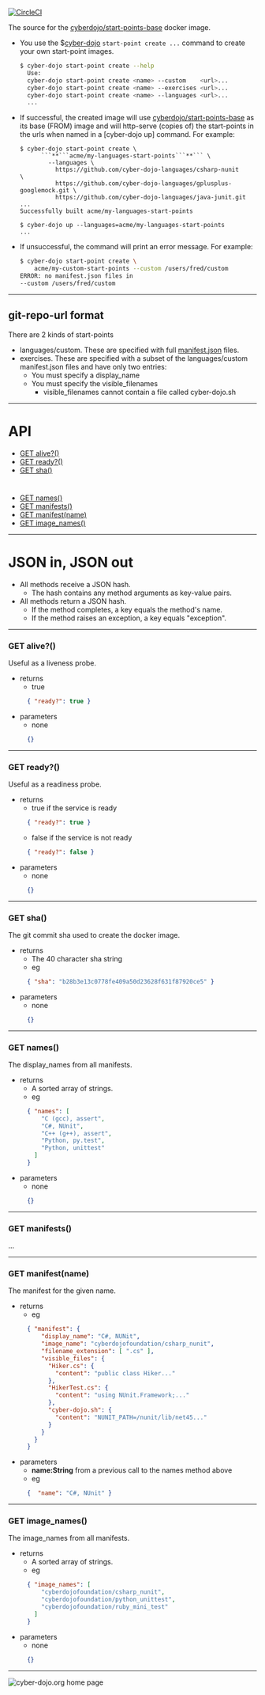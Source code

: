 
[![CircleCI](https://circleci.com/gh/cyber-dojo/start-points-base.svg?style=svg)](https://circleci.com/gh/cyber-dojo/start-points-base)

The source for the [cyberdojo/start-points-base](https://hub.docker.com/r/cyberdojo/start-points-base) docker image.

* You use the $[cyber-dojo](https://github.com/cyber-dojo/commander/blob/master/cyber-dojo) ```start-point create ...``` command to create your own start-point images.
  ```bash
  $ cyber-dojo start-point create --help
    Use:
    cyber-dojo start-point create <name> --custom    <url>...
    cyber-dojo start-point create <name> --exercises <url>...
    cyber-dojo start-point create <name> --languages <url>...
    ...
  ```

* If successful, the created image <name> will use [cyberdojo/start-points-base](https://hub.docker.com/r/cyberdojo/start-points-base) as its base (FROM) image and will http-serve (copies of) the start-points in the urls when named in a [cyber-dojo up] command. For example:
  ```
  $ cyber-dojo start-point create \
        ```**```acme/my-languages-start-points```**``` \
          --languages \
            https://github.com/cyber-dojo-languages/csharp-nunit             \
            https://github.com/cyber-dojo-languages/gplusplus-googlemock.git \
            https://github.com/cyber-dojo-languages/java-junit.git
  ...
  Successfully built acme/my-languages-start-points

  $ cyber-dojo up --languages=acme/my-languages-start-points
  ...
  ```

* If unsuccessful, the command will print an error message. For example:
  ```bash
  $ cyber-dojo start-point create \
      acme/my-custom-start-points --custom /users/fred/custom
  ERROR: no manifest.json files in
  --custom /users/fred/custom
  ```

- - - -

## git-repo-url format
There are 2 kinds of start-points
- languages/custom. These are specified with full [manifest.json](https://blog.cyber-dojo.org/2016/08/cyber-dojo-start-points-manifestjson.html) files.
- exercises. These are specified with a subset of the languages/custom manifest.json files and have only two entries:
  - You must specify a display_name
  - You must specify the visible_filenames
    - visible_filenames cannot contain a file called cyber-dojo.sh

- - - -
# API
- [GET alive?()](#get-alive)
- [GET ready?()](#get-ready)
- [GET sha()](#get-sha)
#
- [GET names()](#get-names)
- [GET manifests()](#get-manifests)
- [GET manifest(name)](#get-manifestname)
- [GET image_names()](#get-imagenames)

- - - -
# JSON in, JSON out  
* All methods receive a JSON hash.
  * The hash contains any method arguments as key-value pairs.
* All methods return a JSON hash.
  * If the method completes, a key equals the method's name.
  * If the method raises an exception, a key equals "exception".

- - - -
### GET alive?()
Useful as a liveness probe.
- returns
  * true
  ```json
    { "ready?": true }
  ```
- parameters
  * none
  ```json
    {}
  ```

- - - -
### GET ready?()
Useful as a readiness probe.
- returns
  * true if the service is ready
  ```json
    { "ready?": true }
  ```  
  * false if the service is not ready
  ```json
    { "ready?": false }
  ```
- parameters
  * none
  ```json
    {}
  ```

- - - -
### GET sha()
The git commit sha used to create the docker image.
- returns
  * The 40 character sha string
  * eg
  ```json
    { "sha": "b28b3e13c0778fe409a50d23628f631f87920ce5" }
  ```
- parameters
  * none
  ```json
    {}
  ```

- - - -
### GET names()
The display_names from all manifests.
- returns
  * A sorted array of strings.
  * eg
  ```json
    { "names": [
        "C (gcc), assert",
        "C#, NUnit",
        "C++ (g++), assert",
        "Python, py.test",
        "Python, unittest"
      ]
    }
  ```
- parameters
  * none
  ```json
    {}
  ```

- - - -
### GET manifests()
...

- - - -
### GET manifest(name)
The manifest for the given name.
- returns
  * eg
  ```json
    { "manifest": {
        "display_name": "C#, NUNit",
        "image_name": "cyberdojofoundation/csharp_nunit",
        "filename_extension": [ ".cs" ],
        "visible_files": {
          "Hiker.cs": {               
            "content": "public class Hiker..."
          },
          "HikerTest.cs": {
            "content": "using NUnit.Framework;..."
          },
          "cyber-dojo.sh": {
            "content": "NUNIT_PATH=/nunit/lib/net45..."
          }
        }
      }
    }
  ```
- parameters
  * **name:String** from a previous call to the names method above
  * eg
  ```json
    {  "name": "C#, NUnit" }
  ```

- - - -
### GET image_names()
The image_names from all manifests.
- returns
  * A sorted array of strings.
  * eg
  ```json
    { "image_names": [
        "cyberdojofoundation/csharp_nunit",
        "cyberdojofoundation/python_unittest",
        "cyberdojofoundation/ruby_mini_test"
      ]
    }
  ```
- parameters
  * none
  ```json
    {}
  ```

- - - -

![cyber-dojo.org home page](https://github.com/cyber-dojo/cyber-dojo/blob/master/shared/home_page_snapshot.png)
